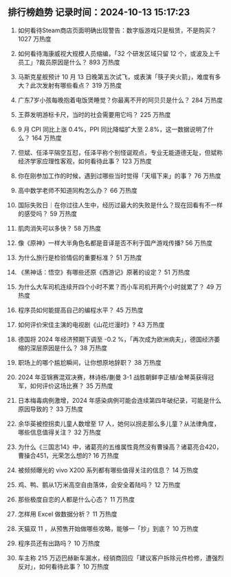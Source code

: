 
## 排行榜趋势 记录时间：2024-10-13 15:17:23
  
  1. 如何看待Steam商店页面明确出现警告：数字版游戏只是租赁，不是购买？ 1027 万热度
    
  2. 如何看待海康威视大规模人员缩编，「32 个研发区域只留 12 个，或波及上千员工」?裁员原因是什么？ 893 万热度
    
  3. 马斯克星舰预计 10 月 13 日晚第五次试飞，或表演「筷子夹火箭」，难度有多大？此次发射有哪些看点？ 319 万热度
    
  4. 广东7岁小孩每晚抱着电饭煲睡觉？你最离不开的阿贝贝是什么？ 284 万热度
    
  5. 王莽发明游标卡尺，当时的社会需要用它吗？ 225 万热度
    
  6. 9 月 CPI 同比上涨 0.4%，PPI 同比降幅扩大至 2.8%，这一数据说明了什么？ 164 万热度
    
  7. 但斌、任泽平隔空互怼，任泽平称个别怪诞观点，专业无能道德无耻，但斌称经济学家应理性客观，如何看待此事？ 123 万热度
    
  8. 你在刚参加工作的时候，遇到过哪些当时觉得「天塌下来」的事？ 76 万热度
    
  9. 高中数学老师不知道同构怎么办？ 66 万热度
    
  10. 国际失败日｜在你过往人生中，经历过最大的失败是什么？现在回看有不一样的感受吗？ 59 万热度
    
  11. 肌肉消失可以多快？ 58 万热度
    
  12. 像《原神》一样大半角色名都是音译是否不利于国产游戏传播? 56 万热度
    
  13. 为什么旅行是检验情侣的重要标准？ 51 万热度
    
  14. 《黑神话：悟空》有哪些还原《西游记》原著的设定？ 51 万热度
    
  15. 为什么大车司机连续开四个小时不累？而小车司机开两个小时就累了？ 49 万热度
    
  16. 程序员如何能提高自己的编程水平？ 45 万热度
    
  17. 如何评价宋佳主演的电视剧《山花烂漫时》? 43 万热度
    
  18. 德国将 2024 年经济预期下调至 -0.2 %，「再次成为欧洲病夫」，德国经济萎缩的深层原因是什么？ 38 万热度
    
  19. 职场上的哪个尴尬瞬间，让你想原地辞职？ 38 万热度
    
  20. 2024 年亚锦赛混双决赛，林诗栋/蒯曼 3-1 战胜朝鲜李正植/金琴英获得冠军，如何评价这场比赛？ 35 万热度
    
  21. 日本梅毒病例激增，2024 年感染病例可能会连续第四年破纪录，可能是什么原因导致的？ 33 万热度
    
  22. 余华英被控拐卖儿童人数增至 17 人，她何以拐走那么多儿童？从法律角度，哪些信息值得关注？ 32 万热度
    
  23. 为什么《三国志14》中，诸葛亮的五维属性竟然没有曹操高？诸葛亮合420，曹操合451，光荣怎么想的? 16 万热度
    
  24. 被频频曝光的 vivo X200 系列都有哪些值得关注的信息？ 14 万热度
    
  25. 鸡、鸭、鹅从1万米高空自由落体，会安全着陆吗？ 12 万热度
    
  26. 那些极度自恋的人都是什么心态？ 11 万热度
    
  27. 怎样用 Excel 做数据分析？ 11 万热度
    
  28. 天猫双 11 ，从预售开始做哪些攻略，能够一「抄」到底？ 10 万热度
    
  29. 程序员还有出路吗？ 10 万热度
    
  30. 车主称 215 万迈巴赫新车漏水，经销商回应「建议客户拆除元件检修，遭强烈反对」，如何看待此事？ 10 万热度
    
